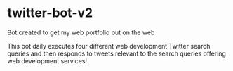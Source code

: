# twitter-bot-v2
Bot created to get my web portfolio out on the web

This bot daily executes four different web development Twitter search queries and then responds to tweets relevant to the search queries offering web development services!
